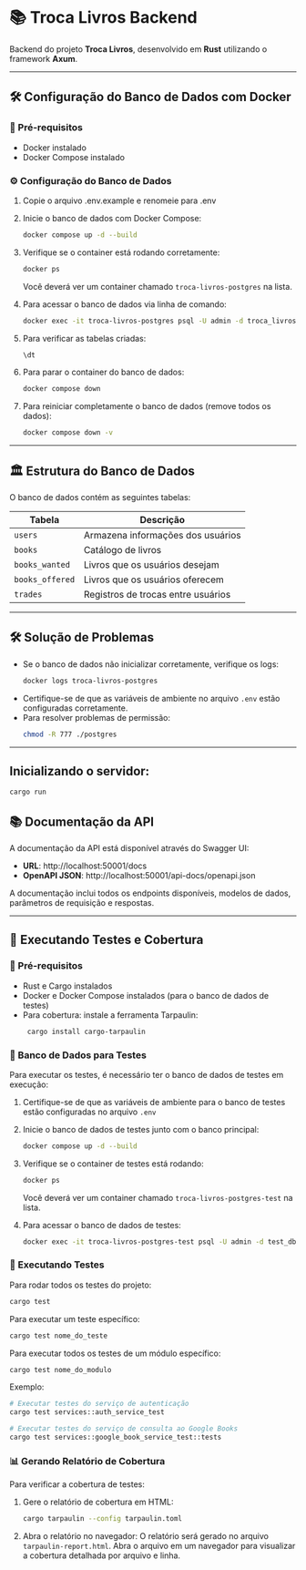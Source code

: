 # 📚 Troca Livros Backend

Backend do projeto **Troca Livros**, desenvolvido em **Rust** utilizando o framework **Axum**.


---

## 🛠 Configuração do Banco de Dados com Docker

### 📌 Pré-requisitos
- Docker instalado
- Docker Compose instalado

### ⚙️ Configuração do Banco de Dados
1. Copie o arquivo .env.example e renomeie para .env
2. Inicie o banco de dados com Docker Compose:
   ```sh
   docker compose up -d --build
   ```
3. Verifique se o container está rodando corretamente:
   ```sh
   docker ps
   ```
   Você deverá ver um container chamado `troca-livros-postgres` na lista.

4. Para acessar o banco de dados via linha de comando:
   ```sh
   docker exec -it troca-livros-postgres psql -U admin -d troca_livros
   ```

5. Para verificar as tabelas criadas:
   ```sql
   \dt
   ```

6. Para parar o container do banco de dados:
   ```sh
   docker compose down
   ```

7. Para reiniciar completamente o banco de dados (remove todos os dados):
   ```sh
   docker compose down -v
   ```

---

## 🏛 Estrutura do Banco de Dados
O banco de dados contém as seguintes tabelas:

| Tabela          | Descrição                              |
|----------------|--------------------------------------|
| `users`        | Armazena informações dos usuários    |
| `books`        | Catálogo de livros                   |
| `books_wanted` | Livros que os usuários desejam       |
| `books_offered`| Livros que os usuários oferecem      |
| `trades`       | Registros de trocas entre usuários   |

---

## 🛠 Solução de Problemas

- Se o banco de dados não inicializar corretamente, verifique os logs:
  ```sh
  docker logs troca-livros-postgres
  ```
- Certifique-se de que as variáveis de ambiente no arquivo `.env` estão configuradas corretamente.
- Para resolver problemas de permissão:
  ```sh
  chmod -R 777 ./postgres
  ```

---

## Inicializando o servidor:
```bash
cargo run
```

## 📚 Documentação da API

A documentação da API está disponível através do Swagger UI:

- **URL**: http://localhost:50001/docs
- **OpenAPI JSON**: http://localhost:50001/api-docs/openapi.json

A documentação inclui todos os endpoints disponíveis, modelos de dados, parâmetros de requisição e respostas.

---

## 🧪 Executando Testes e Cobertura

### 📌 Pré-requisitos
- Rust e Cargo instalados
- Docker e Docker Compose instalados (para o banco de dados de testes)
- Para cobertura: instale a ferramenta Tarpaulin:
  ```bash
   cargo install cargo-tarpaulin
  ```

### 🏦 Banco de Dados para Testes
Para executar os testes, é necessário ter o banco de dados de testes em execução:

1. Certifique-se de que as variáveis de ambiente para o banco de testes estão configuradas no arquivo `.env`
2. Inicie o banco de dados de testes junto com o banco principal:
   ```sh
   docker compose up -d --build
   ```
3. Verifique se o container de testes está rodando:
   ```sh
   docker ps
   ```
   Você deverá ver um container chamado `troca-livros-postgres-test` na lista.

4. Para acessar o banco de dados de testes:
   ```sh
   docker exec -it troca-livros-postgres-test psql -U admin -d test_db
   ```

### 🧪 Executando Testes
Para rodar todos os testes do projeto:
```bash
cargo test
```

Para executar um teste específico:
```bash
cargo test nome_do_teste
```

Para executar todos os testes de um módulo específico:
```bash
cargo test nome_do_modulo
```

Exemplo:
```bash
# Executar testes do serviço de autenticação
cargo test services::auth_service_test

# Executar testes do serviço de consulta ao Google Books
cargo test services::google_book_service_test::tests
```

### 📊 Gerando Relatório de Cobertura
Para verificar a cobertura de testes:

1. Gere o relatório de cobertura em HTML:
   ```bash
   cargo tarpaulin --config tarpaulin.toml
   ```

2. Abra o relatório no navegador:
   O relatório será gerado no arquivo `tarpaulin-report.html`. Abra o arquivo em um navegador para visualizar a cobertura detalhada por arquivo e linha.
